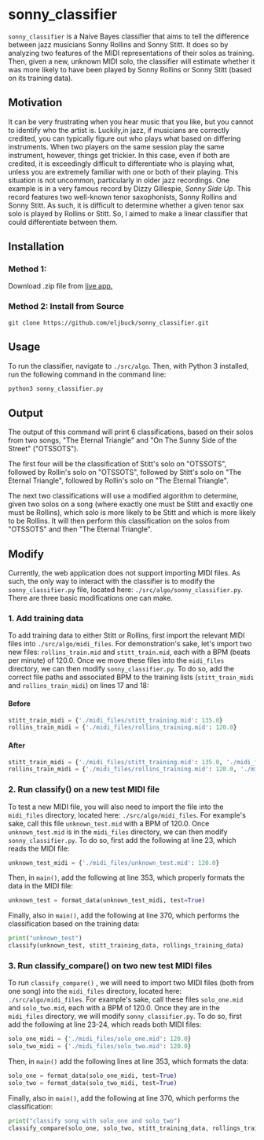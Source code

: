 # sonny_classifier

`sonny_classifier` is a Naive Bayes classifier that aims to tell the difference between jazz musicians Sonny Rollins and Sonny Stitt. It does so by analyzing two features of the MIDI representations of their solos as training. Then, given a new, unknown MIDI solo, the classifier will estimate whether it was more likely to have been played by Sonny Rollins or Sonny Stitt (based on its training data). 

## Motivation

It can be very frustrating when you hear music that you like, but you cannot to identify who the artist is. Luckily,in jazz, if musicians are correctly credited, you can typically figure out who plays what based on differing instruments. When two players on the same session play the same instrument, however, things get trickier. In this case, even if both are credited, it is exceedingly difficult to differentiate who is playing what, unless you are extremely familiar with one or both of their playing. This situation is not uncommon, particularly in older jazz recordings. One example is in a very famous record by Dizzy Gillespie, *Sonny Side Up*. This record features two well-known tenor saxophonists, Sonny Rollins and Sonny Stitt. As such, it is difficult to determine whether a given tenor sax solo is played by Rollins or Stitt. So, I aimed to make a linear classifier that could differentiate between them. 

## Installation

### Method 1: 

Download .zip file from [live app.](https://ccrma.stanford.edu/~eljbuck/109/project/)

### Method 2: Install from Source

```{bash}
git clone https://github.com/eljbuck/sonny_classifier.git
```

## Usage
To run the classifier, navigate to `./src/algo`. Then, with Python 3 installed, run the following command in the command line:

```bash
python3 sonny_classifier.py
```

## Output
The output of this command will print 6 classifications, based on their solos from two songs, "The Eternal Triangle" and "On The Sunny Side of the Street" ("OTSSOTS"). 

The first four will be the classification of Stitt's solo on "OTSSOTS", followed by Rollin's solo on "OTSSOTS", followed by Stitt's solo on "The Eternal Triangle", followed by Rollin's solo on "The Eternal Triangle". 

The next two classifications will use a modified algorithm to determine, given two solos on a song (where exactly one must be Stitt and exactly one must be Rollins), which solo is more likely to be Stitt and which is more likely to be Rollins. It will then perform this classification on the solos from "OTSSOTS" and then "The Eternal Triangle".

## Modify
Currently, the web application does not support importing MIDI files. As such, the only way to interact with the classifier is to modify the `sonny_classifier.py` file, located here: `./src/algo/sonny_classifier.py`. There are three basic modifications one can make.

### 1. Add training data

To add training data to either Stitt or Rollins, first import the relevant MIDI files into `./src/algo/midi_files`. For demonstration's sake, let's import two new files: `rollins_train.mid` and `stitt_train.mid`, each with a BPM (beats per minute) of 120.0. Once we move these files into the `midi_files` directory, we can then modify `sonny_classifier.py`. To do so, add the correct file paths and associated BPM to the training lists (`stitt_train_midi` and `rollins_train_midi`) on lines 17 and 18:

#### Before

```python
stitt_train_midi = {'./midi_files/stitt_training.mid': 135.0}
rollins_train_midi = {'./midi_files/rollins_training.mid': 120.0}
```

#### After

```python
stitt_train_midi = {'./midi_files/stitt_training.mid': 135.0, './midi_files/stitt_train.mid': 120.0}
rollins_train_midi = {'./midi_files/rollins_training.mid': 120.0, './midi_files/rollins_train.mid': 120.0}
```


### 2. Run classify() on a new test MIDI file

To test a new MIDI file, you will also need to import the file into the `midi_files` directory, located here: `./src/algo/midi_files`. For example's sake, call this file `unknown_test.mid` with a BPM of 120.0. Once `unknown_test.mid` is in the `midi_files` directory, we can then modify `sonny_classifier.py`. To do so, first add the following at line 23, which reads the MIDI file:

```python
unknown_test_midi = {'./midi_files/unknown_test.mid': 120.0}
```

Then, in `main()`, add the following at line 353, which properly formats the data in the MIDI file:

```python
unknown_test = format_data(unknown_test_midi, test=True)
``` 

Finally, also in `main()`, add the following at line 370, which performs the classification based on the training data:

```python
print("unknown_test")
classify(unknown_test, stitt_training_data, rollings_training_data)
```

### 3. Run classify_compare() on two new test MIDI files

To run `classify_compare()` , we will need to import two MIDI files (both from one song) into the `midi_files` directory, located here: `./src/algo/midi_files`. For example's sake, call these files `solo_one.mid` and `solo_two.mid`, each with a BPM of 120.0. Once they are in the `midi_files` directory, we will modify `sonny_classifier.py`. To do so, first add the following at line 23-24, which reads both MIDI files:

```python
solo_one_midi = {'./midi_files/solo_one.mid': 120.0}
solo_two_midi = {'./midi_files/solo_two.mid': 120.0}
```

Then, in `main()` add the following lines at line 353, which formats the data:

```python
solo_one = format_data(solo_one_midi, test=True)
solo_two = format_data(solo_two_midi, test=True)
``` 

Finally, also in `main()`, add the following at line 370, which performs the classification:

```python
print("classify song with solo_one and solo_two")
classify_compare(solo_one, solo_two, stitt_training_data, rollings_training_data)
```
